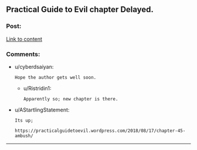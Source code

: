 ## Practical Guide to Evil chapter Delayed.

### Post:

[Link to content](https://practicalguidetoevil.wordpress.com/2018/08/17/chapter-delay/)

### Comments:

- u/cyberdsaiyan:
  ```
  Hope the author gets well soon.
  ```

  - u/Ristridin1:
    ```
    Apparently so; new chapter is there.
    ```

- u/AStartlingStatement:
  ```
  Its up; 

  https://practicalguidetoevil.wordpress.com/2018/08/17/chapter-45-ambush/
  ```

---

